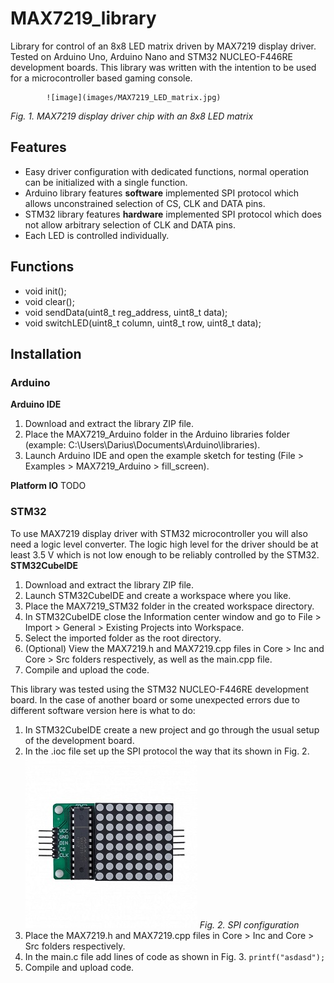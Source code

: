 # MAX7219_library
Library for control of an 8x8 LED matrix driven by MAX7219 display driver. Tested on Arduino Uno, Arduino Nano and STM32 NUCLEO-F446RE development boards. This library was written with the intention to be used for a microcontroller based gaming console.

            ![image](images/MAX7219_LED_matrix.jpg)
*Fig. 1. MAX7219 display driver chip with an 8x8 LED matrix*

## Features
- Easy driver configuration with dedicated functions, normal operation can be initialized with a single function.
- Arduino library features **software** implemented SPI protocol which allows unconstrained selection of CS, CLK and DATA pins.
- STM32 library features **hardware** implemented SPI protocol which does not allow arbitrary selection of CLK and DATA pins.
- Each LED is controlled individually.

## Functions
- void init();
- void clear();
- void sendData(uint8_t reg_address, uint8_t data);
- void switchLED(uint8_t column, uint8_t row, uint8_t data);

## Installation
### Arduino
**Arduino IDE**
1. Download and extract the library ZIP file.
2. Place the MAX7219_Arduino folder in the Arduino libraries folder (example: C:\Users\Darius\Documents\Arduino\libraries).
3. Launch Arduino IDE and open the example sketch for testing (File > Examples > MAX7219_Arduino > fill_screen).

**Platform IO**
TODO

### STM32
To use MAX7219 display driver with STM32 microcontroller you will also need a logic level converter. The logic high level for the driver should be at least 3.5 V which is not low enough to be reliably controlled by the STM32.
**STM32CubeIDE**
1. Download and extract the library ZIP file.
2. Launch STM32CubeIDE and create a workspace where you like.
3. Place the MAX7219_STM32 folder in the created workspace directory.
4. In STM32CubeIDE close the Information center window and go to File > Import > General > Existing Projects into Workspace.
5. Select the imported folder as the root directory.
6. (Optional) View the MAX7219.h and MAX7219.cpp files in Core > Inc and Core > Src folders respectively, as well as the main.cpp file.
7. Compile and upload the code.

This library was tested using the STM32 NUCLEO-F446RE development board. In the case of another board or some unexpected errors due to different software version here is what to do:
1. In STM32CubeIDE create a new project and go through the usual setup of the development board.
2. In the .ioc file set up the SPI protocol the way that its shown in Fig. 2.
![image](images/MAX7219_LED_matrix.jpg)
*Fig. 2. SPI configuration*
3. Place the MAX7219.h and MAX7219.cpp files in Core > Inc and Core > Src folders respectively.
4. In the main.c file add lines of code as shown in Fig. 3.
`printf("asdasd");`
5. Compile and upload code.
